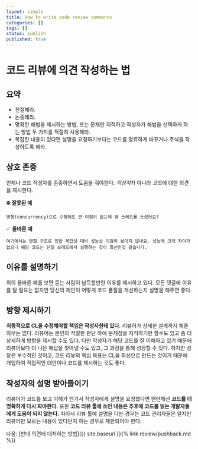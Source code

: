 ```yaml
---
layout: simple
title: How to write code review comments
categories: []
tags: []
status: publish
published: true
---
```


# 코드 리뷰에 의견 작성하는 법

## 요약
- 친절해라.
- 논증해라.
- 명확한 해법을 제시하는 방법, 또는 문제만 지적하고 작성자가 해법을 선택하게 하는 방법 두 가지를 적절히 사용해라.
- 복잡한 내용이 있다면 설명을 요청하기보다는 코드를 명료하게 바꾸거나 주석을 작성하도록 해라.

## 상호 존중
언제나 코드 작성자를 존중하면서 도움을 줘야한다. *작성자*가 아니라 *코드*에 대한 의견을 제시한다.

⛔️ **잘못된 예** 

`병행(concurrency)으로 수행해도 큰 이점이 없는데 왜 쓰레드를 쓰셨어요?`

✅ **올바른 예**

`여기에서는 병렬 구조로 인한 복잡성 대비 성능상 이점이 보이지 않네요. 성능에 크게 차이가 없으니 해당 코드는 단일 쓰레드에서 실행하는 것이 최선인것 같습니다.`

## 이유를 설명하기
위의 올바른 예를 보면 듣는 사람이 납득할만한 이유를 제시하고 있다. 모든 댓글에 이유를 달 필요는 없지만 당신의 제안이 어떻게 코드 품질을 개선하는지 설명을 해주면 좋다.

## 방향 제시하기
**최종적으로 CL을 수정해야할 책임은 작성자한테 있다.** 리뷰어가 상세한 설계까지 해줄 의무는 없다. 리뷰어는 본인의 적절한 판단 하에 문제점을 지적하기만 할수도 있고 좀 더 상세하게 방향을 제시할 수도 있다. 다만 작성자가 해당 코드를 잘 이해하고 있기 때문에 리뷰어보다 더 나은 해답을 찾아낼 수도 있고, 그 과정을 통해 성장할 수 있다. 하지만 성장은 부수적인 것이고, 코드 리뷰의 핵심 목표는 CL을 최선으로 만드는 것이기 때문에 개입하여 직접적인 대안이나 코드를 제시하는 것도 좋다.

## 작성자의 설명 받아들이기
리뷰어가 코드를 보고 이해가 안가서 작성자에게 설명을 요청했다면 왠만해선 **코드를 더 명확하게 다시 짜야한다.** 또한 **코드 리뷰 툴에 쓰인 내용은 추후에 코드를 읽는 개발자들에게 도움이 되지 않는다.** 따라서 리뷰 툴에 설명을 다는 경우는 코드 관리자들은 알지만 리뷰어만 모르는 내용이 있다던지 하는 경우로 제한되어야 한다.

다음: [반대 의견에 대처하는 방법]({{ site.baseurl }}{% link review/pushback.md %})
